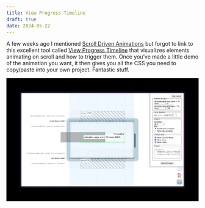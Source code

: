 ```yaml
---
title: View Progress Timeline
draft: true
date: 2024-05-22
---
```

A few weeks ago I mentioned [Scroll Driven Animations](https://scroll-driven-animations.style/) but forgot to link to this excellent tool called [View Progress Timeline](https://scroll-driven-animations.style/tools/view-timeline/ranges/#range-start-name=cover&range-start-percentage=0&range-end-name=cover&range-end-percentage=100&view-timeline-axis=block&view-timeline-inset=0&subject-size=smaller&subject-animation=fly-in&interactivity=clicktodrag&show-areas=yes&show-fromto=yes&show-labels=yes) that visualizes elements animating on scroll and how to trigger them. Once you’ve made a little demo of the animation you want, it then gives you all the CSS you need to copy/paste into your own project. Fantastic stuff.

![](/public/img/screenshot.png)